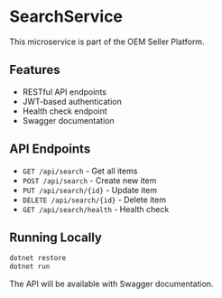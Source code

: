 # SearchService

This microservice is part of the OEM Seller Platform.

## Features

- RESTful API endpoints
- JWT-based authentication
- Health check endpoint
- Swagger documentation

## API Endpoints

- `GET /api/search` - Get all items
- `POST /api/search` - Create new item
- `PUT /api/search/{id}` - Update item
- `DELETE /api/search/{id}` - Delete item
- `GET /api/search/health` - Health check

## Running Locally

```bash
dotnet restore
dotnet run
```

The API will be available with Swagger documentation.

